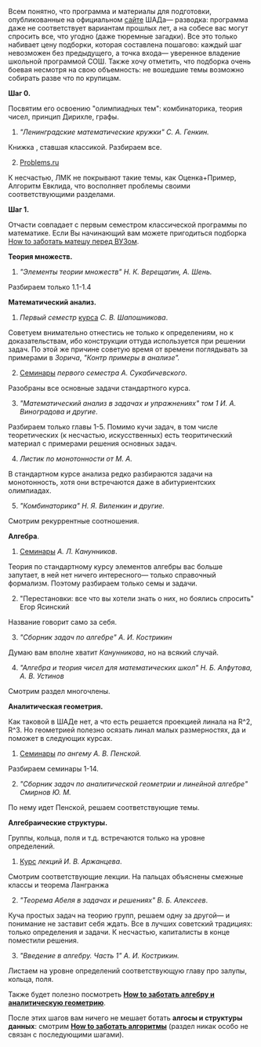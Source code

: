  Всем понятно, что программа и материалы для подготовки, опубликованные на официальном [сайте](https://academy.yandex.ru/dataschool/) ШАДа— разводка: программа даже не соответствует вариантам прошлых лет, а на собесе вас могут спросить все, что угодно (даже тюремные загадки). Все это только набивает цену подборки, которая составлена пошагово: каждый шаг невозможен без предыдущего, а точка входа— уверенное владение школьной программой СОШ. Также хочу отметить, что подборка очень боевая несмотря на свою объемность: не вошедшие темы возможно собирать разве что по крупицам.

  

**Шаг 0.**

Посвятим его освоению "олимпиадных тем": комбинаторика, теория чисел, принцип Дирихле, графы.

1. _"Ленинградские математические кружки" С. А. Генкин._ 

Книжка , ставшая классикой. Разбираем все. 

2. [Problems.ru](https://problems.ru/)

К несчастью, ЛМК не покрывают такие темы, как Оценка+Пример, Алгоритм Евклида, что восполняет проблемы своими соответствующими разделами.

  

**Шаг 1.**

Отчасти совпадает с первым семестром классической программы по математике. Если Вы начинающий вам можете пригодиться подборка [How to заботать матешу перед ВУЗом](https://t.me/postypashki_old/545).

**Теория множеств.**

1. _"Элементы теории множеств" Н. К. Верещагин, А. Шень._ 

Разбираем только 1.1-1.4 

**Математический анализ.**

1. _Первый семестр_ [курса](https://teach-in.ru/course/calculus-shaposhnikov-part1?ysclid=l59kjnx8xn293785650) _С. В. Шапошникова_. 

Советуем внимательно отнестись не только к определениям, но к доказательствам, ибо конструкции оттуда используется при решении задач. По этой же причине советую время от времени поглядывать за примерами в _Зорича_, _"Контр примеры в анализе"._

2. [Семинары](https://vk.com/id19160711?w=wall19160711_2022%2Fall) _первого семестра А. Сукабичевского_. 

Разобраны все основные задачи стандартного курса.

3. _"Математический анализ в задачах и упражнениях" том 1 И. А. Виноградова и другие_.

Разбираем только главы 1-5. Помимо кучи задач, в том числе теоретических (к несчастью, искусственных) есть теоритический материал с примерами решения основных задач. 

4. _Листик по монотонности от М. А._ 

В стандартном курсе анализа редко разбираются задачи на монотонность, хотя они встречаются даже в абитуриентских олимпиадах.

5. _"Комбинаторика" Н. Я. Виленкин и другие._

Смотрим рекуррентные соотношения.     

**Алгебра**.

1. [Семинары](https://teach-in.ru/course/algebra1-seminars-kanunnikov?ysclid=l59kpr95rn960649268) _А. Л. Канунников_.

Теория по стандартному курсу элементов алгебры вас больше запутает, в ней нет ничего интересного— только справочный формализм. Поэтому разбираем только семы и задачи.

2. "Перестановки: все что вы хотели знать о них, но боялись спросить" Егор Ясинский

Название говорит само за себя.

3. _"Сборник задач по алгебре" А. И. Кострикин_ 

Думаю вам вполне хватит _Канунникова_, но на всякий случай.

4. _"Алгебра и теория чисел для математических школ" Н. Б. Алфутова, А. В. Устинов_

Смотрим раздел многочлены. 

**Аналитическая геометрия.**

Как таковой в ШАДе нет, а что есть решается проекцией линала на R^2, R^3. Но геометрией полезно осязать линал малых размерностях, да и поможет в следующих курсах. 

1. [Семинары](https://teach-in.ru/course/analytic-geometr-seminars-penskoy) _по ангему А. В. Пенской._

Разбираем семинары 1-14.

2. _"Сборник задач по аналитической геометрии и линейной алгебре" Смирнов Ю. М._

По нему идет Пенской, решаем соответствующие темы. 

**Алгебраические структуры.**

Группы, кольца, поля и т.д. встречаются только на уровне определений. 

1. [Курс](https://teach-in.ru/course/algebra-arzhantsev) _лекций И. В. Аржанцева_.

Смотрим соответствующие лекции. На пальцах объяснены смежные классы и теорема Лангранжа

2. _"Теорема Абеля в задачах и решениях" В. Б. Алексеев_.

Куча простых задач на теорию групп, решаем одну за другой— и понимание не заставит себя ждать. Все в лучших советский традициях: только определения и задачи. К несчастью, капиталисты в конце поместили решения.

3. _"Введение в алгебру. Часть 1" А. И. Кострикин._ 

Листаем на уровне определений соответствующую главу про залупы, кольца, поля.

Также будет полезно посмотреть [**How to заботать алгебру и аналитическую геометрию**](https://t.me/postypashki_old/716). 

  

После этих шагов вам ничего не мешает ботать **алгосы и структуры данных**: смотрим [**How to заботать алгоритмы**](https://t.me/postypashki_old/700) (раздел никак особо не связан с последующими шагами).
